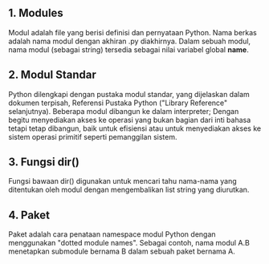 ## 1. Modules
Modul adalah file yang berisi definisi dan pernyataan Python.
Nama berkas adalah nama modul dengan akhiran .py diakhirnya.
Dalam sebuah modul, nama modul (sebagai string) tersedia sebagai nilai variabel global __name__.

## 2. Modul Standar
Python dilengkapi dengan pustaka modul standar, yang dijelaskan dalam dokumen terpisah, 
Referensi Pustaka Python ("Library Reference" selanjutnya). 
Beberapa modul dibangun ke dalam interpreter; Dengan begitu menyediakan akses ke operasi yang bukan bagian dari inti bahasa tetapi tetap dibangun, 
baik untuk efisiensi atau untuk menyediakan akses ke sistem operasi primitif seperti pemanggilan sistem.

## 3. Fungsi dir()
Fungsi bawaan dir() digunakan untuk mencari tahu nama-nama yang ditentukan oleh modul dengan mengembalikan list string yang diurutkan.

## 4. Paket
Paket adalah cara penataan namespace modul Python dengan menggunakan "dotted module names".
Sebagai contoh, nama modul A.B menetapkan submodule bernama B dalam sebuah paket bernama A.
